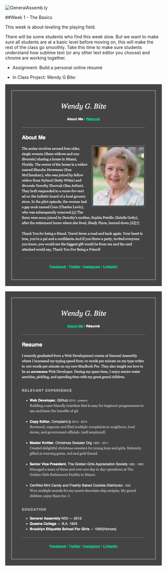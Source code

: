 ![GeneralAssemb.ly](https://github.com/generalassembly/ga-ruby-on-rails-for-devs/raw/master/images/ga.png "GeneralAssemb.ly")

##Week 1 - The Basics

This week is about leveling the playing field. 

There will be some students who find this week slow. But we want to make sure all students are at a basic level before moving on, this will make the rest of the class go smoothly. Take this time to make sure students understand how sublime text (or any other text editor you choose) and chrome are working together.

*	Assignment: Build a personal online résumé 

*	In Class Project: Wendy G Bite: 

![](02_css_basics/starter_code/WendyBite_AboutMe_final.png)

![](02_css_basics/starter_code/WendyBite_Resume_final.png)
